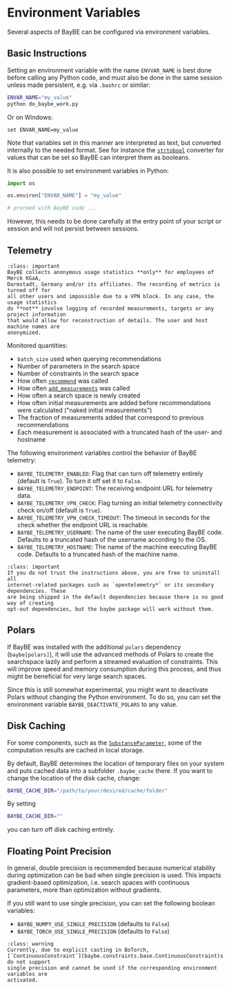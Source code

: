 # Environment Variables

Several aspects of BayBE can be configured via environment variables.

## Basic Instructions
Setting an environment variable with the name `ENVVAR_NAME` is best done before calling
any Python code, and must also be done in the same session unless made persistent, e.g.
via `.bashrc` or similar:
```bash
ENVAR_NAME="my_value"
python do_baybe_work.py
```
Or on Windows:
```shell
set ENVAR_NAME=my_value
```
Note that variables set in this manner are interpreted as text, but converted internally
to the needed format. See for instance the [`strtobool`](baybe.utils.boolean.strtobool) 
converter for values that can be set so BayBE can interpret them as booleans.

It is also possible to set environment variables in Python:
```python
import os

os.environ["ENVAR_NAME"] = "my_value"

# proceed with BayBE code ...
```
However, this needs to be done carefully at the entry point of your script or session and
will not persist between sessions.

## Telemetry

```{admonition} Telemetry Scope
:class: important
BayBE collects anonymous usage statistics **only** for employees of Merck KGaA, 
Darmstadt, Germany and/or its affiliates. The recording of metrics is turned off for
all other users and impossible due to a VPN block. In any case, the usage statistics
do **not** involve logging of recorded measurements, targets or any project information
that would allow for reconstruction of details. The user and host machine names are
anonymized.
```

Monitored quantities:
* `batch_size` used when querying recommendations
* Number of parameters in the search space
* Number of constraints in the search space
* How often [`recommend`](baybe.campaign.Campaign.recommend) was called
* How often [`add_measurements`](baybe.campaign.Campaign.add_measurements) was called
* How often a search space is newly created
* How often initial measurements are added before recommendations were calculated
  ("naked initial measurements")
* The fraction of measurements added that correspond to previous recommendations
* Each measurement is associated with a truncated hash of the user- and hostname

The following environment variables control the behavior of BayBE telemetry:
- `BAYBE_TELEMETRY_ENABLED`: Flag that can turn off telemetry entirely (default is
  `True`). To turn it off set it to `False`.
- `BAYBE_TELEMETRY_ENDPOINT`: The receiving endpoint URL for telemetry data.
- `BAYBE_TELEMETRY_VPN_CHECK`: Flag turning an initial telemetry connectivity check
  on/off (default is `True`).
- `BAYBE_TELEMETRY_VPN_CHECK_TIMEOUT`: The timeout in seconds for the check whether the
  endpoint URL is reachable.
- `BAYBE_TELEMETRY_USERNAME`: The name of the user executing BayBE code. Defaults to a
  truncated hash of the username according to the OS.
- `BAYBE_TELEMETRY_HOSTNAME`: The name of the machine executing BayBE code. Defaults to
  a truncated hash of the machine name.

```{admonition} Uninstalling Internet Packages
:class: important
If you do not trust the instructions above, you are free to uninstall all
internet-related packages such as `opentelemetry*` or its secondary dependencies. These
are being shipped in the default dependencies because there is no good way of creating
opt-out dependencies, but the baybe package will work without them.
```

## Polars
If BayBE was installed with the additional `polars` dependency (`baybe[polars]`), it
will use the advanced methods of Polars to create the searchspace lazily and perform a
streamed evaluation of constraints. This will improve speed and memory consumption
during this process, and thus might be beneficial for very large search spaces.

Since this is still somewhat experimental, you might want to deactivate Polars without
changing the Python environment. To do so, you can set the environment variable 
`BAYBE_DEACTIVATE_POLARS` to any value.


## Disk Caching
For some components, such as the
[`SubstanceParameter`](baybe.parameters.substance.SubstanceParameter), some of the
computation results are cached in local storage.

By default, BayBE determines the location of temporary files on your system and puts
cached data into a subfolder `.baybe_cache` there. If you want to change the location of
the disk cache, change:
```bash
BAYBE_CACHE_DIR="/path/to/your/desired/cache/folder"
```

By setting
```bash
BAYBE_CACHE_DIR=""
```
you can turn off disk caching entirely.

## Floating Point Precision
In general, double precision is recommended because numerical stability during optimization
can be bad when single precision is used. This impacts gradient-based optimization,
i.e. search spaces with continuous parameters, more than optimization without gradients.

If you still want to use single precision, you can set the following boolean variables:
- `BAYBE_NUMPY_USE_SINGLE_PRECISION` (defaults to `False`)
- `BAYBE_TORCH_USE_SINGLE_PRECISION` (defaults to `False`)

```{admonition} Continuous Constraints in Single Precision
:class: warning
Currently, due to explicit casting in BoTorch, 
[`ContinuousConstraint`](baybe.constraints.base.ContinuousConstraint)s do not support
single precision and cannot be used if the corresponding environment variables are
activated.
```